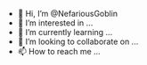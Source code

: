 - 👋 Hi, I’m @NefariousGoblin
- 👀 I’m interested in ...
- 🌱 I’m currently learning ...
- 💞️ I’m looking to collaborate on ...
- 📫 How to reach me ...

<!---
NefariousGoblin/NefariousGoblin is a ✨ special ✨ repository because its `README.md` (this file) appears on your GitHub profile.
You can click the Preview link to take a look at your changes.
--->
